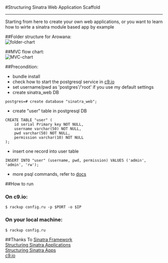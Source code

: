 #Structuring Sinatra Web Application Scaffold
  
-----------------
Starting from here to create your own web applications, or you want to learn how to wirte a sinatra module based app by example  

##Folder structure for Arowana:  
![folder-chart](https://github.com/joychester/Arowana/blob/master/Arowana_FolderStructure.png)  

##MVC flow chart:  
![MVC-chart](https://github.com/joychester/Arowana/blob/master/Arowana_MVC_Relations.png)  

##Precondition:  
* bundle install  
* check how to start the postgresql service in [c9.io](https://docs.c9.io/setting_up_postgresql.html)  
* set username/pwd as 'postgres'/'root' if you use my default settings
* create sinatra_web DB  
```
postgres=# create database "sinatra_web";
```
  
* create "user" table in postgresql DB  
```
CREATE TABLE "user" (
	id serial Primary key NOT NULL,
	username varchar(50) NOT NULL,
	pwd varchar(50) NOT NULL,
	permission varchar(10) NOT NULL
);
```
  
* insert one record into user table  
```
INSERT INTO "user" (username, pwd, permission) VALUES ('admin', 'admin', 'rw');
```
* more psql commands, refer to [docs](http://www.postgresql.org/docs/9.4/static/app-psql.html)  

##How to run  
### On c9.io:  
```
$ rackup config.ru -p $PORT -o $IP  
```
### On your local machine:  
```
$ rackup config.ru  
```  
##Thanks To 
[Sinatra Framework](http://www.sinatrarb.com/)  
[Structuring Sinatra Applications](http://blog.sourcing.io/structuring-sinatra)  
[Structuring Sinatra Apps](http://graybike.co/2014/09/27/structuring-sinatra-apps-part-1/)  
[c9.io](https://c9.io/)  